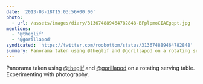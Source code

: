 ```yaml
---
date: '2013-03-18T15:03:56+00:00'
photo:
  - url: /assets/images/diary/313674889464782848-BFplpmoCIAEgqpt.jpg
mentions:
  - '@theglif'
  - '@gorillapod'
syndicated: 'https://twitter.com/roobottom/status/313674889464782848'
summary: Panorama taken using @theglif and @gorillapod on a rotating serving table.
---
```

Panorama taken using [@theglif](https://twitter.com/@theglif) and [@gorillapod](https://twitter.com/@gorillapod) on a rotating serving table. Experimenting with photography. 
